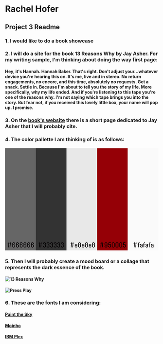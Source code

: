 # Rachel Hofer
## Project 3 Readme
### 1. I would like to do a book showcase
### 2. I will do a site for the book 13 Reasons Why by Jay Asher. For my writing sample, I'm thinking about doing the way first page:
#### Hey, it's Hannah. Hannah Baker. That's right. Don't adjust your...whatever device you're hearing this on. It's me, live and in stereo. No return engagements, no encore, and this time, absolutely no requests. Get a snack. Settle in. Because I'm about to tell you the story of my life. More specifically, why my life ended. And if you're listening to this tape you're one of the reasons why. I'm not saying which tape brings you into the story. But fear not, if you received this lovely little box, your name will pop up. I promise.
### 3. On the [book's website](http://www.thirteenreasonswhy.com/jayasher.html) there is a short page dedicated to Jay Asher that I will probably cite.
### 4. The color pallette I am thinking of is as follows:
#### ![](https://raw.githubusercontent.com/rachelhofer18/Project-3/master/ownfac%20Color%20Palette%20-%20color-hex.com.jpg)
### 5. Then I will probably create a mood board or a collage that represents the dark essence of the book.
#### ![13 Reasons Why](https://static.highsnobiety.com/wp-content/uploads/2017/04/03155718/13-reasons-why-netflix-selena-gomez-03.jpg)
#### ![Press Play](https://7c7883ba-a-23a8c3f5-s-sites.googlegroups.com/a/clevelandcountyschools.org/jelewis/classroom-news/thirteenreasonswhy-novel/13%20reasons.jpg?attachauth=ANoY7cq3QGn9X_Q4SpDTvGeQSmtOlgD6B0Ci8gXU9jl9wgXueLfRpVHQPceJ89Uio8LCXhu29GH2JpwhJZy4M_au8tauMgg3rTWZ0cBO_qa7pQJwTr6YCIncVxhOb2aR50uY8XqOYS61H6aF0JT48e6CcFsM-15JsY5pCr2j8leJZo0LNgcA3RSPQjLBfRgI4Tv23e7t2HXa5hF2CtU1RRYug426-KzEUOgcuOiFhBF6wr-C25VearHzxtYDzzE_GKsZeP_3ihygtUKhh2nB8obOsMZKvnKhgg%3D%3D&attredirects=0)
### 6. These are the fonts I am considering:
#### [Paint the Sky](https://www.fontsquirrel.com/fonts/paint-the-sky)
#### [Moinho](https://www.fontsquirrel.com/fonts/moinho)
#### [IBM Plex](https://www.fontsquirrel.com/fonts/ibm-plex)

